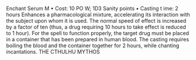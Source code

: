 Enchant Serum M
• Cost: 10 PO W; 1D3 Sanity points
• Casting t
ime: 2 hours
Enhances a pharmacological mixture, accelerating its interaction with the subject upon whom it is used. The 
normal speed of effect is increased by a factor of ten (thus, 
a drug requiring 10 hours to take effect is reduced to 1 
hour). For the spell to function properly, the target drug 
must be placed in a container that has been prepared in 
human blood. The casting requires boiling the blood and the 
container together for 2 hours, while chanting incantations.
THE CTHULHU MYTHOS
